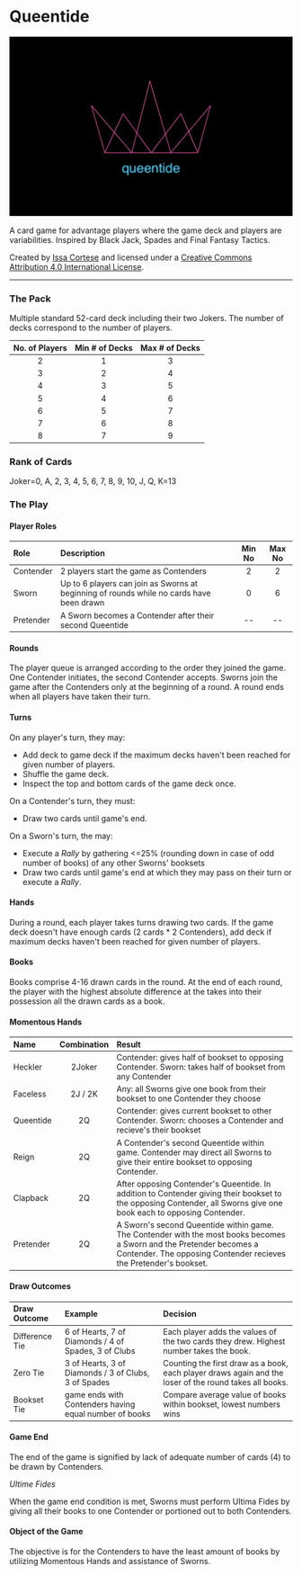 # Queentide

![logo](./assets/crown.png)

A card game for advantage players where the game deck and players are variabilities. Inspired by Black Jack, Spades and Final Fantasy Tactics.

Created by [Issa Cortese](./MAINTAINERS.md) and licensed under a [Creative Commons Attribution 4.0 International License][cc-by].

[cc-by]: http://creativecommons.org/licenses/by/4.0/

---

### The Pack

Multiple standard 52-card deck including their two Jokers. The number of decks correspond to the number of players.

| No. of Players | Min # of Decks | Max # of Decks |
| :-: | :-: | :-: |
| 2 | 1 | 3 |
| 3 | 2 | 4 |
| 4 | 3 | 5 |
| 5 | 4 | 6 |
| 6 | 5 | 7 |
| 7 | 6 | 8 |
| 8 | 7 | 9 |

### Rank of Cards

Joker=0, A, 2, 3, 4, 5, 6, 7, 8, 9, 10, J, Q, K=13

### The Play

#### Player Roles

| Role | Description | Min No | Max No |
| :- | :- | :-: | :-: |
| Contender | 2 players start the game as Contenders | 2 | 2 |
| Sworn | Up to 6 players can join as Sworns at beginning of rounds while no cards have been drawn | 0 | 6 |
| Pretender | A Sworn becomes a Contender after their second Queentide | -- | -- |

#### Rounds

The player queue is arranged according to the order they joined the game. One Contender initiates, the second Contender accepts. Sworns join the game after the Contenders only at the beginning of a round. A round ends when all players have taken their turn.

#### Turns

On any player's turn, they may:
- Add deck to game deck if the maximum decks haven't been reached for given number of players.
- Shuffle the game deck.
- Inspect the top and bottom cards of the game deck once.

On a Contender's turn, they must:
- Draw two cards until game's end.

On a Sworn's turn, the may:
- Execute a *Rally* by gathering <=25% (rounding down in case of odd number of books) of any other Sworns' booksets
- Draw two cards until game's end at which they may pass on their turn or execute a *Rally*.
    
#### Hands

During a round, each player takes turns drawing two cards. If the game deck doesn't have enough cards (2 cards * 2 Contenders), add deck if maximum decks haven't been reached for given number of players.

#### Books

Books comprise 4-16 drawn cards in the round. At the end of each round, the player with the highest absolute difference at the takes into their possession all the drawn cards as a book.

#### Momentous Hands

| Name | Combination | Result |
| :- | :-: | :- |
| Heckler | 2Joker | Contender: gives half of bookset to opposing Contender. Sworn: takes half of bookset from any Contender |
| Faceless | 2J / 2K | Any: all Sworns give one book from their bookset to one Contender they choose |
| Queentide | 2Q | Contender: gives current bookset to other Contender. Sworn: chooses a Contender and recieve's their bookset |
| Reign | 2Q | A Contender's second Queentide within game. Contender may direct all Sworns to give their entire bookset to opposing Contender. |
| Clapback | 2Q | After opposing Contender's Queentide. In addition to Contender giving their bookset to the opposing Contender, all Sworns give one book each to opposing Contender. |
| Pretender | 2Q | A Sworn's second Queentide within game. The Contender with the most books becomes a Sworn and the Pretender becomes a Contender. The opposing Contender recieves the Pretender's bookset. |

#### Draw Outcomes

| Draw Outcome | Example | Decision |
| :- | :- | :- |
| Difference Tie | 6 of Hearts, 7 of Diamonds / 4 of Spades, 3 of Clubs | Each player adds the values of the two cards they drew. Highest number takes the book. |
| Zero Tie | 3 of Hearts, 3 of Diamonds / 3 of Clubs, 3 of Spades | Counting the first draw as a book, each player draws again and the loser of the round takes all books. |
| Bookset Tie | game ends with Contenders having equal number of books | Compare average value of books within bookset, lowest numbers wins |

#### Game End

The end of the game is signified by lack of adequate number of cards (4) to be drawn by Contenders. 

*Ultime Fides*

When the game end condition is met, Sworns must perform Ultima Fides by giving all their books to one Contender or portioned out to both Contenders.

#### Object of the Game

The objective is for the Contenders to have the least amount of books by utilizing Momentous Hands and assistance of Sworns.
